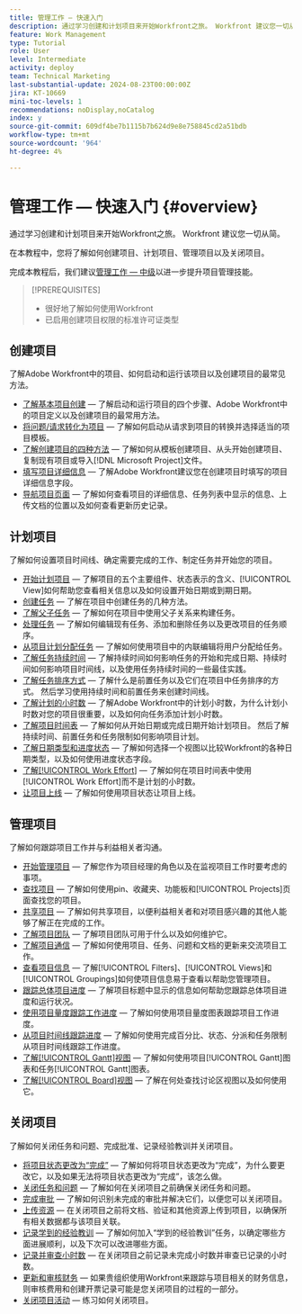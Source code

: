 ```yaml
---
title: 管理工作 — 快速入门
description: 通过学习创建和计划项目来开始Workfront之旅。 Workfront 建议您一切从简。
feature: Work Management
type: Tutorial
role: User
level: Intermediate
activity: deploy
team: Technical Marketing
last-substantial-update: 2024-08-23T00:00:00Z
jira: KT-10669
mini-toc-levels: 1
recommendations: noDisplay,noCatalog
index: y
source-git-commit: 609df4be7b1115b7b624d9e8e758845cd2a51bdb
workflow-type: tm+mt
source-wordcount: '964'
ht-degree: 4%

---
```



# 管理工作 — 快速入门 {#overview}

通过学习创建和计划项目来开始Workfront之旅。 Workfront 建议您一切从简。

在本教程中，您将了解如何创建项目、计划项目、管理项目以及关闭项目。

完成本教程后，我们建议[管理工作 — 中级](https://experienceleague.adobe.com/docs/workfront-learn/manage-work-intermediate/overview.html)以进一步提升项目管理技能。

>[!PREREQUISITES]
>
>* 很好地了解如何使用Workfront
>* 已启用创建项目权限的标准许可证类型

## 创建项目

了解Adobe Workfront中的项目、如何启动和运行该项目以及创建项目的最常见方法。

* [了解基本项目创建](understand-basic-project-creation.md) — 了解启动和运行项目的四个步骤、Adobe Workfront中的项目定义以及创建项目的最常用方法。
* [将问题/请求转化为项目](create-a-project-from-a-request.md) — 了解如何启动从请求到项目的转换并选择适当的项目模板。
* [了解创建项目的四种方法](understand-other-ways-to-create-projects.md) — 了解如何从模板创建项目、从头开始创建项目、复制现有项目或导入[!DNL Microsoft Project]文件。
* [填写项目详细信息](fill-in-the-project-details.md) — 了解Adobe Workfront建议您在创建项目时填写的项目详细信息字段。
* [导航项目页面](navigate-the-project-page.md) — 了解如何查看项目的详细信息、任务列表中显示的信息、上传文档的位置以及如何查看更新历史记录。

## 计划项目

了解如何设置项目时间线、确定需要完成的工作、制定任务并开始您的项目。

* [开始计划项目](getting-started-plan-a-project.md) — 了解项目的五个主要组件、状态表示的含义、[!UICONTROL View]如何帮助您查看相关信息以及如何设置开始日期或到期日期。
* [创建任务](how-to-create-tasks.md) — 了解在项目中创建任务的几种方法。
* [了解父子任务](understand-parent-child-tasks.md) — 了解如何在项目中使用父子关系来构建任务。
* [处理任务](work-with-tasks.md) — 了解如何编辑现有任务、添加和删除任务以及更改项目的任务顺序。
* [从项目计划分配任务](assign-tasks-from-the-project-plan.md) — 了解如何使用项目中的内联编辑将用户分配给任务。
* [了解任务持续时间](understand-task-durations.md) — 了解持续时间如何影响任务的开始和完成日期、持续时间如何影响项目时间线，以及使用任务持续时间的一些最佳实践。
* [了解任务排序方式](learn-to-sequence-tasks.md) — 了解什么是前置任务以及它们在项目中任务排序的方式。 然后学习使用持续时间和前置任务来创建时间线。
* [了解计划的小时数](understand-planned-hours.md) — 了解Adobe Workfront中的计划小时数，为什么计划小时数对您的项目很重要，以及如何向任务添加计划小时数。
* [了解项目时间表](understand-project-timelines.md) — 了解如何从开始日期或完成日期开始计划项目。 然后了解持续时间、前置任务和任务限制如何影响项目计划。
* [了解日期类型和进度状态](understand-task-dates-and-progress-status.md) — 了解如何选择一个视图以比较Workfront的各种日期类型，以及如何使用进度状态字段。
* [了解[!UICONTROL Work Effort]](understand-work-effort.md) — 了解如何在项目时间表中使用[!UICONTROL Work Effort]而不是计划的小时数。
* [让项目上线](take-a-project-live.md) — 了解如何使用项目状态让项目上线。

## 管理项目

了解如何跟踪项目工作并与利益相关者沟通。

* [开始管理项目](getting-started-manage-a-project.md) — 了解您作为项目经理的角色以及在监视项目工作时要考虑的事项。
* [查找项目](find-projects.md) — 了解如何使用pin、收藏夹、功能板和[!UICONTROL Projects]页面查找您的项目。
* [共享项目](share-a-project.md) — 了解如何共享项目，以便利益相关者和对项目感兴趣的其他人能够了解正在完成的工作。
* [了解项目团队](understand-the-project-team.md) — 了解项目团队可用于什么以及如何维护它。
* [了解项目通信](understand-project-communication.md) — 了解如何使用项目、任务、问题和文档的更新来交流项目工作。
* [查看项目信息](view-project-information.md) — 了解[!UICONTROL Filters]、[!UICONTROL Views]和[!UICONTROL Groupings]如何使项目信息易于查看以帮助您管理项目。
* [跟踪总体项目进度](track-overall-project-progress.md) — 了解项目标题中显示的信息如何帮助您跟踪总体项目进度和运行状况。
* [使用项目量度跟踪工作进度](track-work-progress-with-project-metrics.md) — 了解如何使用项目量度图表跟踪项目工作进度。
* [从项目时间线跟踪进度](track-work-progress-from-the-project-timeline.md) — 了解如何使用完成百分比、状态、分派和任务限制从项目时间线跟踪工作进度。
* [了解[!UICONTROL Gantt]视图](understand-the-gantt-view.md) — 了解如何使用项目[!UICONTROL Gantt]图表和任务[!UICONTROL Gantt]图表。
* [了解[!UICONTROL Board]视图](understand-the-board-view.md) — 了解在何处查找讨论区视图以及如何使用它。

## 关闭项目

了解如何关闭任务和问题、完成批准、记录经验教训并关闭项目。

* [将项目状态更改为“完成”](change-the-project-status.md) — 了解如何将项目状态更改为“完成”，为什么要更改它，以及如果无法将项目状态更改为“完成”，该怎么做。
* [关闭任务和问题](close-tasks-and-issues.md) — 了解如何在关闭项目之前确保关闭任务和问题。
* [完成审批](complete-approvals.md) — 了解如何识别未完成的审批并解决它们，以便您可以关闭项目。
* [上传资源](upload-assets.md) — 在关闭项目之前将文档、验证和其他资源上传到项目，以确保所有相关数据都与该项目关联。
* [记录学到的经验教训](lessons-learned-from-closing-a-project.md) — 了解如何加入“学到的经验教训”任务，以确定哪些方面进展顺利，以及下次可以改进哪些方面。
* [记录并审查小时数](log-and-review-hours.md) — 在关闭项目之前记录未完成小时数并审查已记录的小时数。
* [更新和审核财务](update-and-review-finances.md) — 如果贵组织使用Workfront来跟踪与项目相关的财务信息，则审核费用和创建开票记录可能是您关闭项目的过程的一部分。
* [关闭项目活动](close-a-project-activity.md) — 练习如何关闭项目。
